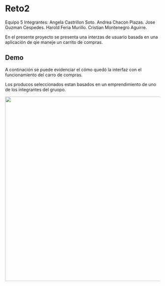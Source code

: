 # Reto2

Equipo 5
Integrantes:
Angela Castrillon Soto.
Andrea Chacon Plazas.
Jose Guzman Cespedes.
Harold Feria Murillo.
Cristian Montenegro Aguirre.

En el presente proyecto se presenta una interzas de usuario basada en una aplicación de qie maneje un carrito de compras. 

## Demo

A continación se puede evidenciar el cómo quedó la interfaz con el funcionamiento del carro de compras.

Los producos seleccionados estan basados en un emprendimiento de uno de los integrantes del gruopo.

<img src="Demo.gif" width="600" />
